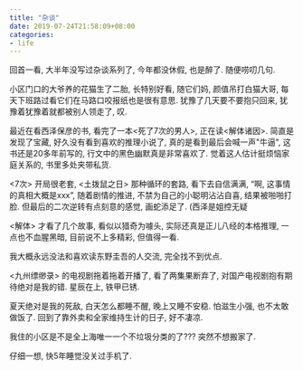 ```yaml
---
title: "杂谈"
date: 2019-07-24T21:58:09+08:00
categories:
- life
---
```


回首一看, 大半年没写过杂谈系列了, 今年都没休假, 也是醉了. 随便唠叨几句.

小区门口的大爷养的花猫生了二胎, 长特别好看, 随它们妈, 颜值吊打白猫大哥, 每天下班路过看它们在马路口咬报纸也是很有意思. 犹豫了几天要不要抱只回来, 犹豫着犹豫着就都被别人领走了, 叹.

最近在看西泽保彦的书, 看完了一本<死了7次的男人>, 正在读<解体诸因>. 简直是发现了宝藏, 好久没有看到喜欢的推理小说了, 真的是看到最后会喊一声"牛逼",
这书还是20多年前写的, 行文中的黑色幽默真是非常喜欢了. 觉着这人估计挺烦恼家庭关系的, 书里多处夹带私货.

<7次> 开局很老套, <土拨鼠之日> 那种循环的套路, 看下去自信满满, “啊, 这事情的真相大概是xxx”, 随着剧情的推进, 不禁为自己的小聪明沾沾自喜, 结果被啪啪打脸.
但最后的二次逆转有点刻意的感觉, 画蛇添足了. (西泽是姐控无疑

<解体> 才看了几个故事, 看似以猎奇为噱头, 实际还真是正儿八经的本格推理, 一点也不血腥黑暗, 目前说不上多精彩, 但值得一看. 

我大概永远没法和喜欢读东野圭吾的人交流, 完全找不到优点.

<九州缥缈录> 的电视剧拖着拖着开播了, 看了两集果断弃了, 对国产电视剧抱有期待绝对是我的错. 星辰在上, 铁甲已锈.

夏天绝对是我的死敌, 白天怎么都睡不醒, 晚上又睡不安稳. 怕滋生小强, 也不太敢做饭了. 回到了靠外卖和全家维持生计的日子, 好不凄凉.

我住的小区是不是全上海唯一一个不垃圾分类的了??? 突然不想搬家了.

仔细一想, 快5年睡觉没关过手机了.